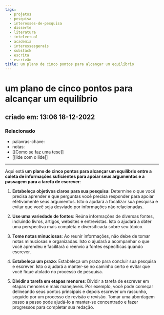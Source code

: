 ```yaml
---
tags:
  - projetos
  - pesquisa
  - interesses-de-pesquisa
  - disserte
  - literatura
  - intelectual
  - academia
  - interessesgerais
  - substack
  - escrita
  - escrivão
title: um plano de cinco pontos para alcançar um equilíbrio
---
```


# um plano de cinco pontos para alcançar um equilíbrio

## criado em: 13:06 18-12-2022

### Relacionado

- palavras-chave: 
- notas: 
- [[Como se faz uma tese]]
- [[lide com o lide]]

---

Aqui está **um plano de cinco pontos para alcançar um equilíbrio entre a coleta de informações suficientes para apoiar seus argumentos e a passagem para a tarefa de escrever**:

1. **Estabeleça objetivos claros para sua pesquisa**: Determine o que você precisa aprender e que perguntas você precisa responder para apoiar efetivamente seus argumentos. Isto o ajudará a focalizar sua pesquisa e evitar que você seja desviado por informações não relacionadas.
    
2. **Use uma variedade de fontes**: Reúna informações de diversas fontes, incluindo livros, artigos, websites e entrevistas. Isto o ajudará a obter uma perspectiva mais completa e diversificada sobre seu tópico.
    
3. **Tome notas minuciosas**: Ao reunir informações, não deixe de tomar notas minuciosas e organizadas. Isto o ajudará a acompanhar o que você aprendeu e facilitará o reenvio a fontes específicas quando escrever.
    
4. **Estabeleça um prazo**: Estabeleça um prazo para concluir sua pesquisa e escrever. Isto o ajudará a manter-se no caminho certo e evitar que você fique atolado no processo de pesquisa.
    
5. **Dividir a tarefa em etapas menores**: Dividir a tarefa de escrever em etapas menores e mais manejáveis. Por exemplo, você pode começar delineando seus pontos principais e depois escrever um rascunho, seguido por um processo de revisão e revisão. Tomar uma abordagem passo a passo pode ajudá-lo a manter-se concentrado e fazer progressos para completar sua redação.
